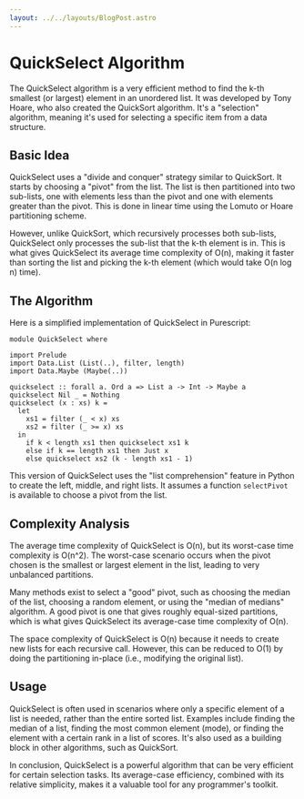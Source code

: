 ```yaml
---
layout: ../../layouts/BlogPost.astro
---
```


# QuickSelect Algorithm 

The QuickSelect algorithm is a very efficient method to find the k-th smallest (or largest) element in an unordered list. It was developed by Tony Hoare, who also created the QuickSort algorithm. It's a "selection" algorithm, meaning it's used for selecting a specific item from a data structure.

## Basic Idea

QuickSelect uses a "divide and conquer" strategy similar to QuickSort. It starts by choosing a "pivot" from the list. The list is then partitioned into two sub-lists, one with elements less than the pivot and one with elements greater than the pivot. This is done in linear time using the Lomuto or Hoare partitioning scheme.

However, unlike QuickSort, which recursively processes both sub-lists, QuickSelect only processes the sub-list that the k-th element is in. This is what gives QuickSelect its average time complexity of O(n), making it faster than sorting the list and picking the k-th element (which would take O(n log n) time).

## The Algorithm

Here is a simplified implementation of QuickSelect in Purescript:

```
module QuickSelect where

import Prelude
import Data.List (List(..), filter, length)
import Data.Maybe (Maybe(..))

quickselect :: forall a. Ord a => List a -> Int -> Maybe a
quickselect Nil _ = Nothing
quickselect (x : xs) k =
  let
    xs1 = filter (_ < x) xs
    xs2 = filter (_ >= x) xs
  in
    if k < length xs1 then quickselect xs1 k
    else if k == length xs1 then Just x
    else quickselect xs2 (k - length xs1 - 1)
```

This version of QuickSelect uses the "list comprehension" feature in Python to create the left, middle, and right lists. It assumes a function `selectPivot` is available to choose a pivot from the list.

## Complexity Analysis

The average time complexity of QuickSelect is O(n), but its worst-case time complexity is O(n^2). The worst-case scenario occurs when the pivot chosen is the smallest or largest element in the list, leading to very unbalanced partitions.

Many methods exist to select a "good" pivot, such as choosing the median of the list, choosing a random element, or using the "median of medians" algorithm. A good pivot is one that gives roughly equal-sized partitions, which is what gives QuickSelect its average-case time complexity of O(n).

The space complexity of QuickSelect is O(n) because it needs to create new lists for each recursive call. However, this can be reduced to O(1) by doing the partitioning in-place (i.e., modifying the original list).

## Usage

QuickSelect is often used in scenarios where only a specific element of a list is needed, rather than the entire sorted list. Examples include finding the median of a list, finding the most common element (mode), or finding the element with a certain rank in a list of scores. It's also used as a building block in other algorithms, such as QuickSort.

In conclusion, QuickSelect is a powerful algorithm that can be very efficient for certain selection tasks. Its average-case efficiency, combined with its relative simplicity, makes it a valuable tool for any programmer's toolkit.